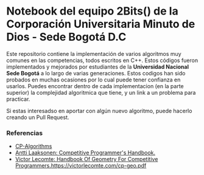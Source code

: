 # Notebook del equipo 2Bits() de la Corporación Universitaria Minuto de Dios - Sede Bogotá D.C
Este repositorio contiene la implementación de varios algoritmos muy comunes en las competencias, todos escritos en C++. Estos códigos fueron implementados y mejorados por estudiantes de la **Universidad Nacional Sede Bogotá** a lo largo de varias generaciones.
Estos codigos han sido probados en muchas ocasiones por lo cual puede tener confianza en usarlos. 
Puedes encontrar dentro de cada implementacion (en la parte superior) la complejidad algoritmica que tiene, y un link a un problema para practicar.

Si estas interesadso en aportar con algún nuevo algoritmo, puede hacerlo creando un Pull Request.

### Referencias
- [CP-Algorithms](https://cp-algorithms.com/index.html)
- [Antti Laaksonen: Competitive Programmer's Handbook.](https://cses.fi/book/index.php)
- [Victor Lecomte: Handbook Of Geometry For Competitive Programmers.](https://victorlecomte.com/cp-geo.pdf)https://victorlecomte.com/cp-geo.pdf
